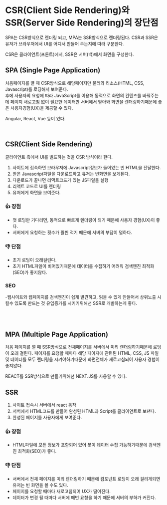 # CSR(Client Side Rendering)와 SSR(Server Side Rendering)의 장단점

SPA는 CSR방식으로 렌더링 되고, MPA는 SSR방식으로 렌더링된다.
CSR과 SSR은 유저가 브라우저에서 UI를 어디서 만들어 주는지에 따라 구분한다.

CSR은 클라이언트(프론트)에서, SSR은 서버(백)에서 화면을 구성한다.

## SPA (Single Page Application)

처음페이지를 열 때 CSR방식으로 해당페이지만 불러와 리소스(HTML, CSS, Javascript)를 로딩해서 보여준다.
<br>후에 사용자의 요청에 따라 JavaScript를 이용해 동적으로 화면의 컨텐츠를 바꿔주는데
페이지 새로고침 없이 필요한 데이터만 서버에서 받아와 화면을 렌더링하기때문에 좋은 사용자경험(UX)을 제공할 수 있다.

Angular, React, Vue 등이 있다.

<br>

## CSR(Client Side Rendering)

클라이언트 측에서 UI를 빌드하는 것을 CSR 방식이라 한다.

1. 사이트에 접속하면 브라우저에 Javascript정보가 들어있는 빈 HTML을 전달한다.
2. 받은 Javascript파일을 다운로드하고 유저는 빈화면을 보게된다.
3. 다운로드가 끝나면 리액트코드가 있는 JS파일을 실행
4. 리액트 코드로 UI를 렌더링
5. 유저에게 화면을 보여준다.

### :+1: 장점

- 첫 로딩만 기다리면, 동적으로 빠르게 렌더링이 되기 때문에 사용자 경험(UX)이 좋다.
- 서버에게 요청하는 횟수가 훨씬 적기 때문에 서버의 부담이 덜하다.

### :-1: 단점

- 초기 로딩이 오래걸린다.
- 초기 HTML파일이 비어있기때문에 데이터를 수집하기 어려워 검색엔진 최적화(SEO)가 좋지않다.

### SEO

-웹사이트와 웹페이지를 검색엔진이 쉽게 발견하고, 읽을 수 있게 만들어서 상위노출 시킬수 있도록 만드는 것
유입증가를 시키기위해선 SSR로 개발하는게 좋다.

<br>
<br>

## MPA (Multiple Page Application)

처음 페이지를 열 때 SSR방식으로 전체페이지를 서버에서 미리 렌더링하기때문에 로딩이 오래 걸린다.
페이지를 요청할 때마다 해당 페이지에 관련된 HTML, CSS, JS 파일 및 데이터를 모두 렌더링을 시켜야하기때문에 화면전체가 새로고침되어 사용자 경험이 좋지않다.

REACT를 SSR방식으로 만들기위해선 NEXT.JS를 사용할 수 있다.

## SSR

1. 사이트 접속시 서버에서 react 동작
2. 서버에서 HTML코드를 만들어 완성된 HTML과 Script를 클라이언트로 보낸다.
3. 완성된 페이지를 사용자에게 보여준다.

### :+1: 장점

- HTML파일에 모든 정보가 포함되어 있어 봇이 데이터 수집 가능하기때문에 검색엔진 최적화(SEO)가 좋다.

### :-1: 단점

- 서버에서 전체 페이지를 미리 렌더링하기 때문에 컴포넌트 로딩이 오래 걸리게되면 유저는 빈 화면을 볼 수도 있다.
- 페이지를 요청할 때마다 새로고침되어 UX가 떨어진다.
- 데이터가 변경 될 때마다 서버에 매번 요청을 하기 때문에 서버의 부하가 커진다.
